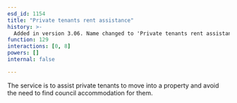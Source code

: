 ```yaml
---
esd_id: 1154
title: "Private tenants rent assistance"
history: >-
  Added in version 3.06. Name changed to 'Private tenants rent assistance' in version 4.00.
function: 129
interactions: [0, 8]
powers: []
internal: false

---
```


The service is to assist private tenants to move into a property and avoid the need to find council accommodation for them.

